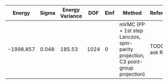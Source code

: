 | Energy    | Sigma | Energy Variance | DOF  | Einf | Method                                                       | Reference |
|-----------|-------|-----------------|------|------|--------------------------------------------------------------|-----------|
| -1998.857 | 0.048 | 185.53          | 1024 | 0    | mVMC (PP + 1st step Lanczos, spin-parity projection, C3 point-group projection) | TODO: ask Rico |
